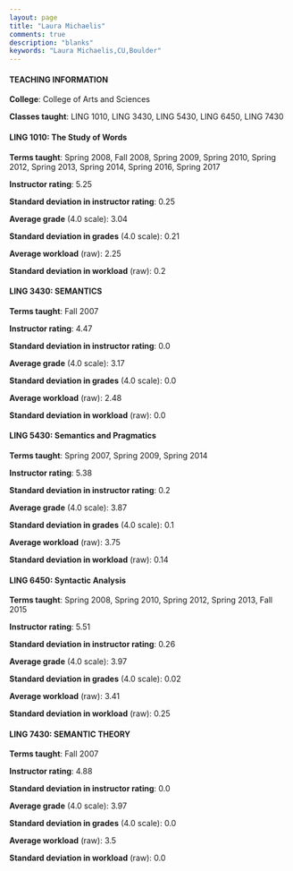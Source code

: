 ```yaml
---
layout: page
title: "Laura Michaelis" 
comments: true
description: "blanks"
keywords: "Laura Michaelis,CU,Boulder"
---
```

<head>
<script src="https://ajax.googleapis.com/ajax/libs/jquery/2.1.3/jquery.min.js"></script>
<script src="https://dl.dropboxusercontent.com/s/pc42nxpaw1ea4o9/highcharts.js?dl=0"></script>
<!-- <script src="../assets/js/highcharts.js"></script> -->
<style type="text/css">@font-face {
	font-family: "Bebas Neue";
	src: url(https://www.filehosting.org/file/details/544349/BebasNeue Regular.otf) format("opentype");
	}
	h1.Bebas { 
		font-family: "Bebas Neue", Verdana, Tahoma;
	}
</style>
</head>
	   
#### TEACHING INFORMATION

**College**: College of Arts and Sciences

**Classes taught**: LING 1010, LING 3430, LING 5430, LING 6450, LING 7430

#### LING 1010: The Study of Words

**Terms taught**: Spring 2008, Fall 2008, Spring 2009, Spring 2010, Spring 2012, Spring 2013, Spring 2014, Spring 2016, Spring 2017

**Instructor rating**: 5.25

**Standard deviation in instructor rating**: 0.25

**Average grade** (4.0 scale): 3.04

**Standard deviation in grades** (4.0 scale): 0.21

**Average workload** (raw): 2.25

**Standard deviation in workload** (raw): 0.2

#### LING 3430: SEMANTICS

**Terms taught**: Fall 2007

**Instructor rating**: 4.47

**Standard deviation in instructor rating**: 0.0

**Average grade** (4.0 scale): 3.17

**Standard deviation in grades** (4.0 scale): 0.0

**Average workload** (raw): 2.48

**Standard deviation in workload** (raw): 0.0

#### LING 5430: Semantics and Pragmatics

**Terms taught**: Spring 2007, Spring 2009, Spring 2014

**Instructor rating**: 5.38

**Standard deviation in instructor rating**: 0.2

**Average grade** (4.0 scale): 3.87

**Standard deviation in grades** (4.0 scale): 0.1

**Average workload** (raw): 3.75

**Standard deviation in workload** (raw): 0.14

#### LING 6450: Syntactic Analysis

**Terms taught**: Spring 2008, Spring 2010, Spring 2012, Spring 2013, Fall 2015

**Instructor rating**: 5.51

**Standard deviation in instructor rating**: 0.26

**Average grade** (4.0 scale): 3.97

**Standard deviation in grades** (4.0 scale): 0.02

**Average workload** (raw): 3.41

**Standard deviation in workload** (raw): 0.25

#### LING 7430: SEMANTIC THEORY

**Terms taught**: Fall 2007

**Instructor rating**: 4.88

**Standard deviation in instructor rating**: 0.0

**Average grade** (4.0 scale): 3.97

**Standard deviation in grades** (4.0 scale): 0.0

**Average workload** (raw): 3.5

**Standard deviation in workload** (raw): 0.0

